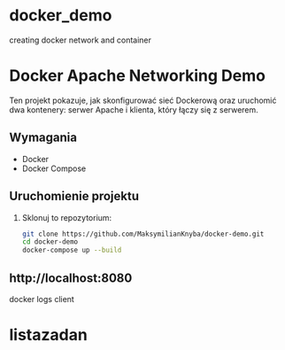 # docker_demo
creating docker network and container 
# Docker Apache Networking Demo

Ten projekt pokazuje, jak skonfigurować sieć Dockerową oraz uruchomić dwa kontenery: serwer Apache i klienta, który łączy się z serwerem.

## Wymagania

- Docker
- Docker Compose

## Uruchomienie projektu

1. Sklonuj to repozytorium:

   ```bash
   git clone https://github.com/MaksymilianKnyba/docker-demo.git
   cd docker-demo
   docker-compose up --build
## http://localhost:8080
   docker logs client
# listazadan
